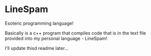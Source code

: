 # LineSpam
Esoteric programming language!

Basically is a c++ program that compiles code that is in the text file provided into my personal language - LineSpam!

I'll update thisd readme later...
